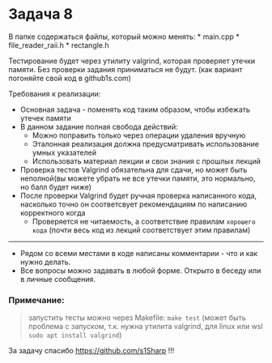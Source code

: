 
# Задача 8


В папке содержаться файлы, который можно менять:
    * main.cpp
    * file_reader_raii.h
    * rectangle.h

Тестирование будет через утилиту valgrind, которая проверяет утечки памяти. Без проверки задания приниматься не будут. (как вариант погоняйте свой код в github1s.com) 


Требования к реализации:

* Основная задача - поменять код таким образом, чтобы избежать утечек памяти
* В данном задание полная свобода действий:
    * Можно поправить только через операции удаления вручную
    * Эталонная реализация должна предусматривать использование умных указателей
    * Использовать материал лекции и свои знания с прошлых лекций
* Проверка тестов Valgrind обязательна для сдачи, но может быть неполной(вы можете убрать не все утечки памяти, это нормально, но балл будет ниже)
* После проверки Valgrind будет ручная проверка написанного кода, насколько точно он соответсвует рекомендациям по написанию корректного когда
    * Проверяется не читаемость, а соответствие правилам `хорошего кода` (почти весь код из лекций соответствует этим правилам)
---
* Рядом со всеми местами в коде написаны комментарии - что и как нужно делать.
* Все вопросы можно задавать в любой форме. Открыто в беседу или в личные сообщения. 


### Примечание:

> запустить тесты можно через Makefile: `make test`
    (может быть проблема с запуском, т.к. нужна утилита valgrind, для linux или wsl `sudo apt install valgrind`)



За задачу спасибо https://github.com/s1Sharp !!!
